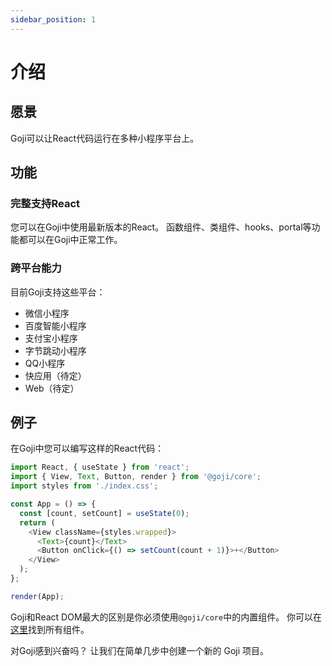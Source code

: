 ```yaml
---
sidebar_position: 1
---
```


# 介绍

## 愿景

Goji可以让React代码运行在多种小程序平台上。

## 功能

### 完整支持React

您可以在Goji中使用最新版本的React。 函数组件、类组件、hooks、portal等功能都可以在Goji中正常工作。

### 跨平台能力

目前Goji支持这些平台：

- 微信小程序
- 百度智能小程序
- 支付宝小程序
- 字节跳动小程序
- QQ小程序
- 快应用（待定）
- Web（待定）

## 例子

在Goji中您可以编写这样的React代码：

```js
import React, { useState } from 'react';
import { View, Text, Button, render } from '@goji/core';
import styles from './index.css';

const App = () => {
  const [count, setCount] = useState(0);
  return (
    <View className={styles.wrapped}>
      <Text>{count}</Text>
      <Button onClick={() => setCount(count + 1)}>+</Button>
    </View>
  );
};

render(App);
```

Goji和React DOM最大的区别是你必须使用`@goji/core`中的内置组件。 你可以在[这里](https://developers.weixin.qq.com/miniprogram/dev/component/)找到所有组件。

对Goji感到兴奋吗？ 让我们在简单几步中创建一个新的 Goji 项目。
